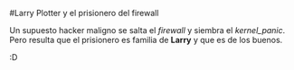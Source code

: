 
#Larry Plotter y el prisionero del firewall

Un supuesto hacker maligno se salta  el *firewall* y siembra el *kernel_panic*.
Pero resulta que el prisionero es familia de **Larry** y que es de los buenos.

:D
